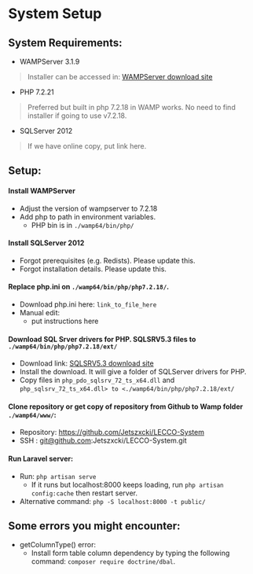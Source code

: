 # System Setup

## System Requirements:
- WAMPServer 3.1.9
> Installer can be accessed in: [WAMPServer download site](http://wampserver.aviatechno.net/)
- PHP 7.2.21
> Preferred but built in php 7.2.18 in WAMP works.
> No need to find installer if going to use v7.2.18.
- SQLServer 2012
> If we have online copy, put link here.

## Setup:
#### Install WAMPServer
- Adjust the version of wampserver to 7.2.18
- Add php to path in environment variables.
    - PHP bin is in `./wamp64/bin/php/`

#### Install SQLServer 2012
- Forgot prerequisites (e.g. Redists). Please update this.
- Forgot installation details. Please update this.

#### Replace php.ini on `./wamp64/bin/php/php7.2.18/`.
- Download php.ini here: `link_to_file_here`
- Manual edit:
    - put instructions here

#### Download SQL Srver drivers for PHP. SQLSRV5.3 files to `./wamp64/bin/php/php7.2.18/ext/`
- Download link: [SQLSRV5.3 download site](https://www.microsoft.com/en-us/download/details.aspx?id=57163&WT.mc_id=rss_alldownloads_devresources)
- Install the download. It will give a folder of SQLServer drivers for PHP.
- Copy files in `php_pdo_sqlsrv_72_ts_x64.dll` and `php_sqlsrv_72_ts_x64.dll> to <./wamp64/bin/php/php7.2.18/ext/`

#### Clone repository or get copy of repository from Github to Wamp folder `./wamp64/www/`:
- Repository: https://github.com/Jetszxcki/LECCO-System
- SSH : git@github.com:Jetszxcki/LECCO-System.git

#### Run Laravel server:
- Run: `php artisan serve`
    - If it runs but localhost:8000 keeps loading, run `php artisan config:cache` then restart server.
- Alternative command: `php -S localhost:8000 -t public/`

## Some errors you might encounter:
- getColumnType() error:
    - Install form table column dependency by typing the following command: `composer require doctrine/dbal`.
